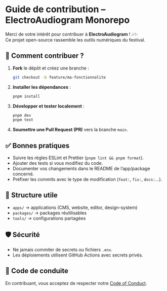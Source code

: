 # Guide de contribution – ElectroAudiogram Monorepo

Merci de votre intérêt pour contribuer à **ElectroAudiogram** ! 🎶✨  
Ce projet open-source rassemble les outils numériques du festival.  

## 🚀 Comment contribuer ?
1. **Fork** le dépôt et créez une branche :
   ```bash
   git checkout -b feature/ma-fonctionnalite
   ```
2. **Installer les dépendances** :
   ```bash
   pnpm install
   ```
3. **Développer et tester localement** :
   ```bash
   pnpm dev
   pnpm test
   ```
4. **Soumettre une Pull Request (PR)** vers la branche `main`.

## ✅ Bonnes pratiques
- Suivre les règles ESLint et Prettier (`pnpm lint && pnpm format`).
- Ajouter des tests si vous modifiez du code.
- Documenter vos changements dans le README de l’app/package concerné.
- Préfixer les commits avec le type de modification (`feat:`, `fix:`, `docs:`…).

## 📂 Structure utile
- `apps/` → applications (CMS, website, editor, design-system)
- `packages/` → packages réutilisables
- `tools/` → configurations partagées

## 🛡️ Sécurité
- Ne jamais commiter de secrets ou fichiers `.env`.
- Les déploiements utilisent GitHub Actions avec secrets privés.

## 🤝 Code de conduite
En contribuant, vous acceptez de respecter notre [Code of Conduct](./CODE_OF_CONDUCT.md).

